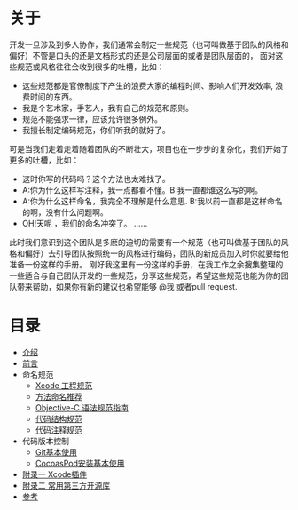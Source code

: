 # 关于
开发一旦涉及到多人协作，我们通常会制定一些规范（也可叫做基于团队的风格和偏好）不管是口头的还是文档形式的还是公司层面的或者是团队层面的，
面对这些规范或风格往往会收到很多的吐槽，比如：
 * 这些规范都是官僚制度下产生的浪费大家的编程时间、影响人们开发效率, 浪费时间的东西。
 * 我是个艺术家，手艺人，我有自己的规范和原则。
 * 规范不能强求一律，应该允许很多例外。
 * 我擅长制定编码规范，你们听我的就好了。
 
可是当我们走着走着随着团队的不断壮大，项目也在一步步的复杂化，我们开始了更多的吐槽，比如：
 * 这时你写的代码吗？这个方法也太难找了。
 * A:你为什么这样写注释，我一点都看不懂。B:我一直都谁这么写的啊。
 * A:你为什么这样命名，我完全不理解是什么意思. B:我以前一直都是这样命名的啊，没有什么问题啊。
 * OH!天呢 ，我们的命名冲突了。
 ......

此时我们意识到这个团队是多麽的迫切的需要有一个规范（也可叫做基于团队的风格和偏好）去引导团队按照统一的风格进行编码，团队的新成员加入时你就要给他准备一份这样的手册。
刚好我这里有一份这样的手册，在我工作之余搜集整理的一些适合与自己团队开发的一些规范，分享这些规范，希望这些规范也能为你的团队带来帮助，如果你有新的建议也希望能够 @我 或者pull request.

# 目录

* [介绍](#introduce.md)
* [前言](why.md)
* 命名规范
    * [Xcode 工程规范](xcode-project.md)
    * [方法命名推荐](naming-methods.md)
    * [Objective-C 语法规范指南](objective-c-style-guide.md)
    * [代码结构规范](code-structure.md)
    * [代码注释规范](code-comments.md)
* 代码版本控制
    * [Git基本使用](git-basic.md)
    * [CocoasPod安装基本使用](cocoasPod-basic.md)
* [附录一 Xcode插件](Xcode_Plugins.md)
* [附录二 常用第三方开源库](Third_Party_Library.md)
* [参考](Reference.md)
